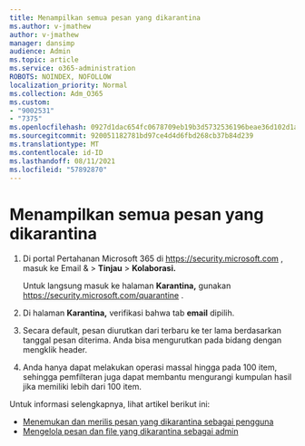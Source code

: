```yaml
---
title: Menampilkan semua pesan yang dikarantina
ms.author: v-jmathew
author: v-jmathew
manager: dansimp
audience: Admin
ms.topic: article
ms.service: o365-administration
ROBOTS: NOINDEX, NOFOLLOW
localization_priority: Normal
ms.collection: Adm_O365
ms.custom:
- "9002531"
- "7375"
ms.openlocfilehash: 0927d1dac654fc0678709eb19b3d5732536196beae36d102d1a94bf7617b1b45
ms.sourcegitcommit: 920051182781bd97ce4d4d6fbd268cb37b84d239
ms.translationtype: MT
ms.contentlocale: id-ID
ms.lasthandoff: 08/11/2021
ms.locfileid: "57892870"
---
```

# <a name="view-all-quarantined-messages"></a>Menampilkan semua pesan yang dikarantina

1. Di portal Pertahanan Microsoft 365 di <https://security.microsoft.com> , masuk ke Email &  \> **Tinjau** \> **Kolaborasi.**

   Untuk langsung masuk ke halaman **Karantina,** gunakan <https://security.microsoft.com/quarantine> .

2. Di halaman **Karantina,** verifikasi bahwa tab **email** dipilih.
3. Secara default, pesan diurutkan dari terbaru ke ter lama berdasarkan tanggal pesan diterima. Anda bisa mengurutkan pada bidang dengan mengklik header.
4. Anda hanya dapat melakukan operasi massal hingga pada 100 item, sehingga pemfilteran juga dapat membantu mengurangi kumpulan hasil jika memiliki lebih dari 100 item.

Untuk informasi selengkapnya, lihat artikel berikut ini:

- [Menemukan dan merilis pesan yang dikarantina sebagai pengguna](https://docs.microsoft.com/microsoft-365/security/office-365-security/find-and-release-quarantined-messages-as-a-user)
- [Mengelola pesan dan file yang dikarantina sebagai admin](https://docs.microsoft.com/microsoft-365/security/office-365-security/manage-quarantined-messages-and-files)
